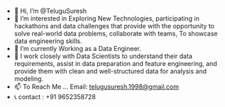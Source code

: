 - 👋 Hi, I’m @TeluguSuresh
- 👀 I’m interested in Exploring New Technologies, participating in hackathons and data challenges that provide with the opportunity to solve real-world data problems, collaborate with teams, To showcase data engineering skills.
- 🌱 I’m currently Working as a Data Engineer.
- 💞️ I work closely with Data Scientists to understand their data requirements, assist in data preparation and feature engineering, and provide them with clean and well-structured data for analysis and modeling.
- 📫 To Reach Me ... Email: telugusuresh.1998@gmail.com
- 📞 contact : +91 9652358728

<!---
TeluguSuresh/TeluguSuresh is a ✨ special ✨ repository because its `README.md` (this file) appears on your GitHub profile.
You can click the Preview link to take a look at your changes.
--->
